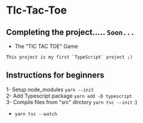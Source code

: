# TIc-Tac-Toe
 ## Completing the project..... `Soon...`
* The "TIC TAC TOE" Game 
```
This project is my first `TypeScript` project ;)
```
## Instructions for beginners
1- Setup node_modules `yarn --init`
<br/>
2- Add Typescript package `yarn add -D typescript`
<br/>
3- Compile files from "src" dirctory `yarn tsc --init`  :)
* `yarn tsc --watch`
